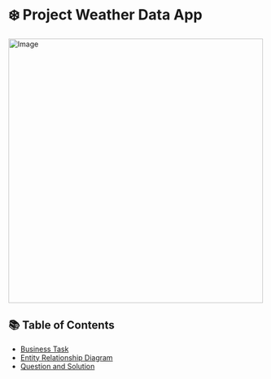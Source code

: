 # ❄️ Project Weather Data App
<img src="![image](https://github.com/user-attachments/assets/9344be3f-ae9d-4a30-a789-a0f5a1152643)
" alt="Image" width="500" height="520">

## 📚 Table of Contents
- [Business Task](#business-task)
- [Entity Relationship Diagram](#entity-relationship-diagram)
- [Question and Solution](#question-and-solution)
